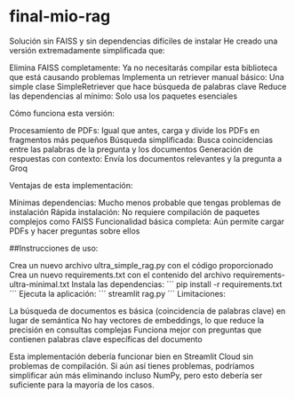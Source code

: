 # final-mio-rag

Solución sin FAISS y sin dependencias difíciles de instalar
He creado una versión extremadamente simplificada que:

Elimina FAISS completamente: Ya no necesitarás compilar esta biblioteca que está causando problemas
Implementa un retriever manual básico: Una simple clase SimpleRetriever que hace búsqueda de palabras clave
Reduce las dependencias al mínimo: Solo usa los paquetes esenciales

Cómo funciona esta versión:

Procesamiento de PDFs: Igual que antes, carga y divide los PDFs en fragmentos más pequeños
Búsqueda simplificada: Busca coincidencias entre las palabras de la pregunta y los documentos
Generación de respuestas con contexto: Envía los documentos relevantes y la pregunta a Groq

Ventajas de esta implementación:

Mínimas dependencias: Mucho menos probable que tengas problemas de instalación
Rápida instalación: No requiere compilación de paquetes complejos como FAISS
Funcionalidad básica completa: Aún permite cargar PDFs y hacer preguntas sobre ellos

##Instrucciones de uso:

Crea un nuevo archivo ultra_simple_rag.py con el código proporcionado
Crea un nuevo requirements.txt con el contenido del archivo requirements-ultra-minimal.txt
Instala las dependencias:
´´´
pip install -r requirements.txt
´´´
Ejecuta la aplicación:
´´´
streamlit rag.py
´´´
Limitaciones:

La búsqueda de documentos es básica (coincidencia de palabras clave) en lugar de semántica
No hay vectores de embeddings, lo que reduce la precisión en consultas complejas
Funciona mejor con preguntas que contienen palabras clave específicas del documento

Esta implementación debería funcionar bien en Streamlit Cloud sin problemas de compilación. Si aún así tienes problemas, podríamos simplificar aún más eliminando incluso NumPy, pero esto debería ser suficiente para la mayoría de los casos.
